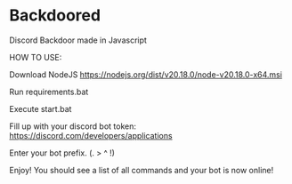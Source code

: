 # Backdoored
Discord Backdoor made in Javascript

HOW TO USE:

Download NodeJS
https://nodejs.org/dist/v20.18.0/node-v20.18.0-x64.msi

Run requirements.bat

Execute start.bat

Fill up with your discord bot token:
https://discord.com/developers/applications

Enter your bot prefix. (. > ^ !)

Enjoy!
You should see a list of all commands and your bot is now online!
